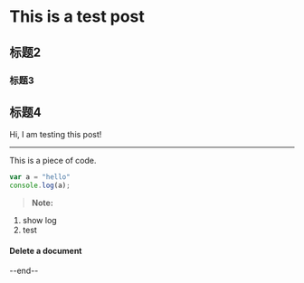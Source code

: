 # This is a test post
## 标题2
### 标题3

标题4
------

Hi, I am testing this post!

---------
This is a piece of code.
```js
var a = "hello"
console.log(a);
```

> **Note:**
1. show log
2. test

#### <i class="icon-trash"></i> Delete a document

--end--
